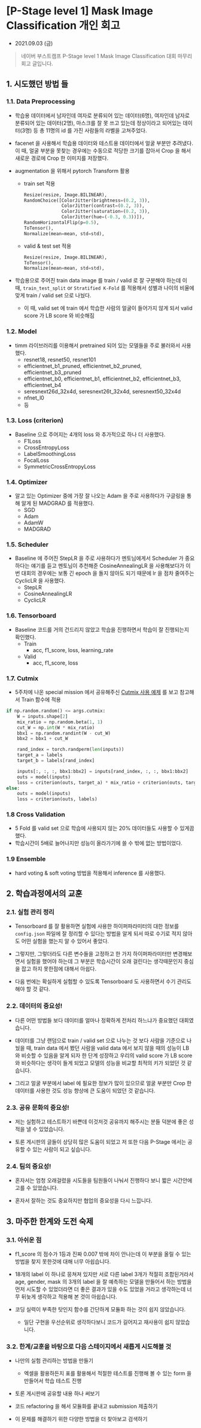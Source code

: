 # [P-Stage level 1] Mask Image Classification 개인 회고

- 2021.09.03 (금)

> 네이버 부스트캠프 P-Stage level 1 Mask Image Classification 
> 대회 마무리 회고 글입니다.

## 1. 시도했던 방법 들

### 1.1. Data Preprocessing

- 학습용 데이터에서 남자인데 여자로 분류되어 있는 데이터(6명), 여자인데 남자로 분류되어 있는 데이터(2명),
마스크를 잘 못 쓰고 있는데 정상이라고 되어있는 데이터(3명) 등 총 11명의 id 를 가진 사람들의 라벨을 고쳐주었다.
- facenet 을 사용해서 학습용 데이터와 테스트용 데이터에서 얼굴 부분만 추려냈다. 이 때,
얼굴 부분을 못찾는 경우에는 수동으로 적당한 크기를 잡아서 Crop 을 해서 새로운 경로에 Crop 한 이미지를 저장했다.
- augmentation 을 위해서 pytorch Transform 활용
  - train set 적용
    ```python
    Resize(resize, Image.BILINEAR),
    RandomChoice([ColorJitter(brightness=(0.2, 3)),
                  ColorJitter(contrast=(0.2, 3)),
                  ColorJitter(saturation=(0.2, 3)),
                  ColorJitter(hue=(-0.3, 0.3))]),
    RandomHorizontalFlip(p=0.5),
    ToTensor(),
    Normalize(mean=mean, std=std),
    ```
 
  - valid & test set 적용
    ```python
    Resize(resize, Image.BILINEAR),
    ToTensor(),
    Normalize(mean=mean, std=std),
    ```
    
- 학습용으로 주어진 train data image 를 train / valid 로 잘 구분해야 하는데 이 때,
`train_test_split` or `Stratified K-Fold` 를 적용해서 성별과 나이의 비율에 맞게
train / valid set 으로 나눴다.
  - 이 때, valid set 에 train 에서 학습한 사람의 얼굴이 들어가지 않게 되서 
  valid score 가 LB score 와 비슷해짐

### 1.2. Model

- timm 라이브러리를 이용해서 pretrained 되어 있는 모델들을 주로 불러와서 사용했다.
  - resnet18, resnet50, resnet101
  - efficientnet_b1_pruned, efficientnet_b2_pruned, efficientnet_b3_pruned
  - efficientnet_b0, efficientnet_b1, efficientnet_b2, efficientnet_b3, efficientnet_b4
  - seresnext26d_32x4d, seresnext26t_32x4d, seresnext50_32x4d
  - nfnet_l0
  - 등

### 1.3. Loss (criterion)

- Baseline 으로 주어지는 4개의 loss 와 추가적으로 하나 더 사용했다.
  - F1Loss
  - CrossEntropyLoss
  - LabelSmoothingLoss
  - FocalLoss
  - SymmetricCrossEntropyLoss

### 1.4. Optimizer

- 알고 있는 Optimizer 중에 가장 잘 나오는 Adam 을 주로 사용하다가
구글링을 통해 알게 된 MADGRAD 를 적용했다.
  - SGD
  - Adam
  - AdamW
  - MADGRAD

### 1.5. Scheduler

- Baseline 에 주어진 StepLR 을 주로 사용하다가 멘토님에게서 Scheduler 가 중요하다는 얘기를 듣고
멘토님이 추천해준 CosineAnnealingLR 을 사용해보다가 이번 대회의 경우에는 보통 긴 epoch 을 돌지 않아도
되기 때문에 lr 을 점차 줄여주는 CyclicLR 을 사용했다.
  - StepLR
  - CosineAnnealingLR
  - CyclicLR

### 1.6. Tensorboard

- Baseline 코드를 거의 건드리지 않았고 학습을 진행하면서 학습이 잘 진행되는지 확인했다.
  - Train
    - acc, f1_score, loss, learning_rate
  - Valid
    - acc, f1_score, loss

### 1.7. Cutmix

- 5주차에 나온 special mission 에서 공유해주신 [Cutmix 사용 예제](https://www.kaggle.com/debanga/cutmix-in-python) 를 보고 
참고해서 Train 함수에 적용

```python
if np.random.random() <= args.cutmix:
    W = inputs.shape[2]
    mix_ratio = np.random.beta(1, 1)
    cut_W = np.int(W * mix_ratio)
    bbx1 = np.random.randint(W - cut_W)
    bbx2 = bbx1 + cut_W

    rand_index = torch.randperm(len(inputs))
    target_a = labels
    target_b = labels[rand_index]

    inputs[:, :, :, bbx1:bbx2] = inputs[rand_index, :, :, bbx1:bbx2]
    outs = model(inputs)
    loss = criterion(outs, target_a) * mix_ratio + criterion(outs, target_b) * (1. - mix_ratio)
else:
    outs = model(inputs)
    loss = criterion(outs, labels)
```

### 1.8 Cross Validation

- 5 Fold 를 valid set 으로 학습에 사용되지 않는 20% 데이터들도 사용할 수 있게끔 했다.
- 학습시간이 5배로 늘어나지만 성능이 올라가기에 쓸 수 밖에 없는 방법이었다.

### 1.9 Ensemble

- hard voting & soft voting 방법을 적용해서 inference 를 사용했다.

## 2. 학습과정에서의 교훈

### 2.1. 실험 관리 정리 

- Tensorboard 를 잘 활용하면 실험에 사용한 하이퍼파라미터의 대한 정보를 `config.json` 파일에 
잘 정리할 수 있다는 방법을 알게 되서 따로 수기로 적지 않아도 어떤 실험을 했는지 알 수 있어서 좋았다.
 
- 그렇지만, 그렇더라도 다른 변수들을 고정하고 한 가지 하이퍼파라미터만 변경해보면서 실험을 했어야 하는데
그 부분은 학습시간이 오래 걸린다는 생각때문인지 중심을 잡고 하지 못한점에 대해서 아쉽다.

- 다음 번에는 확실하게 실험할 수 있도록 Tensorboard 도 사용하면서 수기 관리도 해야 할 것 같다.
  
### 2.2. 데이터의 중요성!

- 다른 어떤 방법들 보다 데이터를 얼마나 정확하게 전처리 하느냐가 중요했던 대회였습니다.

- 데이터를 그냥 랜덤으로 train / valid set 으로 나누는 것 보다 사람을 기준으로 나눴을 때,
train data 에서 봤던 사람을 valid data 에서 보지 않을 때의 성능이 LB 와 비슷할 수 있음을 
알게 되자 한 단계 성장하고 우리의 valid score 가 LB score 와 비슷하다는 생각이 들게 되었고
모델의 성능을 비교할 최적의 키가 되었던 것 같습니다.

- 그리고 얼굴 부분에서 label 에 필요한 정보가 많이 있으므로 얼굴 부분만 Crop 한 데이터를 사용한 것도
성능 향상에 큰 도움이 되었던 것 같습니다.

### 2.3. 공유 문화의 중요성!
 
- 저는 실험하고 테스트하기 바쁜데 이것저것 공유까지 해주시는 분들 덕분에 좋은 성적을 낼 수 있었습니다.

- 토론 게시판의 글들이 상당히 많은 도움이 되었고 저 또한 다음 P-Stage 에서는 공유할 수 있는 사람이 되고 싶습니다.

### 2.4. 팀의 중요성!

- 혼자서는 엄청 오래걸렸을 시도들을 팀원들이 나눠서 진행하다 보니 짧은 시간안에 고를 수 있었습니다.

- 혼자서 잘하는 것도 중요하지만 협업의 중요성을 다시 느낍니다.

## 3. 마주한 한계와 도전 숙제

### 3.1. 아쉬운 점

- f1_score 의 점수가 1등과 진짜 0.007 밖에 차이 안나는데 이 부분을 올릴 수 있는 방법을 찾지 못한것에 대해 너무 아쉽습니다.

- 18개의 label 이 하나로 뭉쳐져 있지만 서로 다른 label 3개가 적절히 조합된거라서 age, gender, mask 의 3개의 label 을 
잘 예측하는 모델을 만들어서 하는 방법을 먼저 시도할 수 있었더라면 더 좋은 결과가 있을 수도 있었을 거라고 생각하는데 너무 뒤늦게 
생각하고 적용해 본 것이 아쉽습니다.

- 코딩 실력이 부족한 탓인지 함수를 간단하게 모듈화 하는 것이 쉽지 않았습니다.
  - 일단 구현을 우선순위로 생각하다보니 코드가 길어지고 재사용이 쉽지 않았습니다.

### 3.2. 한계/교훈을 바탕으로 다음 스테이지에서 새롭게 시도해볼 것

- 나만의 실험 관리하는 방법을 만들기
  - 엑셀을 활용하든지 표를 활용해서 적절한 테스트를 진행해 볼 수 있는 form 을 만들어서 학습 테스트 진행

- 토론 게시판에 공유할 내용 하나 써보기

- 코드 refactoring 을 해서 모듈화를 끝내고 submission 제출하기

- 이 문제를 해결하기 위한 다양한 방법을 더 찾아보고 검색하기

